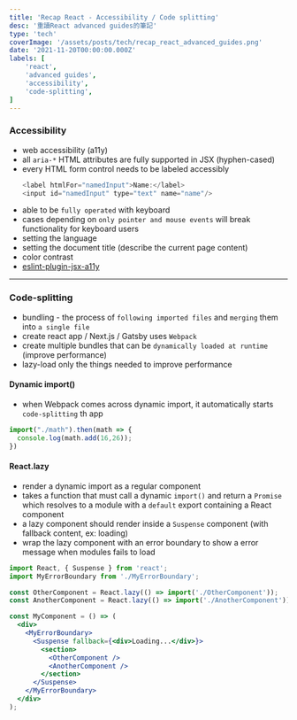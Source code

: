 ```yaml
---
title: 'Recap React - Accessibility / Code splitting'
desc: '重讀React advanced guides的筆記'
type: 'tech'
coverImage: '/assets/posts/tech/recap_react_advanced_guides.png'
date: '2021-11-20T00:00:00.000Z'
labels: [
    'react',
    'advanced guides',
    'accessibility',
    'code-splitting',
]
---
```


### Accessibility

- web accessibility (a11y)
- all `aria-*` HTML attributes are fully supported in JSX (hyphen-cased)
- every HTML form control needs to be labeled accessibly
	```javascript
	<label htmlFor="namedInput">Name:</label>
	<input id="namedInput" type="text" name="name"/>
	```
- able to be `fully operated` with keyboard
- cases depending on `only pointer and mouse events` will break functionality for keyboard users
- setting the language
- setting the document title (describe the current page content)
- color contrast
- [eslint-plugin-jsx-a11y](https://github.com/jsx-eslint/eslint-plugin-jsx-a11y)

***

### Code-splitting

- bundling - the process of `following imported files` and `merging` them into `a single file`
- create react app / Next.js / Gatsby uses `Webpack`
- create multiple bundles that can be `dynamically loaded at runtime` (improve performance)
- lazy-load only the things needed to improve performance

#### Dynamic import()
- when Webpack comes across dynamic import, it automatically starts `code-splitting` th app
```javascript
import("./math").then(math => {
  console.log(math.add(16,26));
})
```

#### React.lazy
- render a dynamic import as a regular component
- takes a function that must call a dynamic `import()` and return a `Promise` which resolves to a module with a `default` export containing a React component
- a lazy component should render inside a `Suspense` component (with fallback content, ex: loading)
- wrap the lazy component with an error boundary to show a error message when modules fails to load

```jsx
import React, { Suspense } from 'react';
import MyErrorBoundary from './MyErrorBoundary';

const OtherComponent = React.lazy(() => import('./OtherComponent'));
const AnotherComponent = React.lazy(() => import('./AnotherComponent'));

const MyComponent = () => (
  <div>
    <MyErrorBoundary>
      <Suspense fallback={<div>Loading...</div>}>
        <section>
          <OtherComponent />
          <AnotherComponent />
        </section>
      </Suspense>
    </MyErrorBoundary>
  </div>
);
```